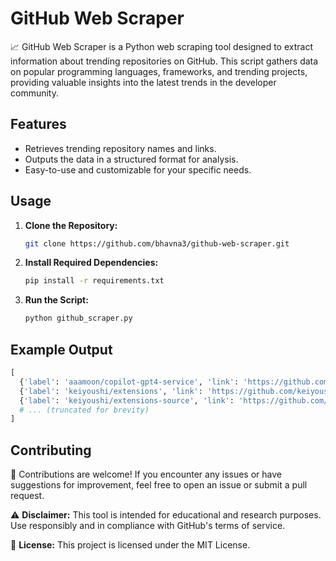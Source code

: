 # GitHub Web Scraper

📈 GitHub Web Scraper is a Python web scraping tool designed to extract information about trending repositories on GitHub. This script gathers data on popular programming languages, frameworks, and trending projects, providing valuable insights into the latest trends in the developer community.

## Features

- Retrieves trending repository names and links.
- Outputs the data in a structured format for analysis.
- Easy-to-use and customizable for your specific needs.

## Usage

1. **Clone the Repository:**
   ```bash
   git clone https://github.com/bhavna3/github-web-scraper.git
   ```

2. **Install Required Dependencies:**
   ```bash
   pip install -r requirements.txt
   ```

3. **Run the Script:**
   ```bash
   python github_scraper.py
   ```

## Example Output

```python
[
  {'label': 'aaamoon/copilot-gpt4-service', 'link': 'https://github.com/aaamoon/copilot-gpt4-service'},
  {'label': 'keiyoushi/extensions', 'link': 'https://github.com/keiyoushi/extensions'},
  {'label': 'keiyoushi/extensions-source', 'link': 'https://github.com/keiyoushi/extensions-source'},
  # ... (truncated for brevity)
]
```

## Contributing

🤝 Contributions are welcome! If you encounter any issues or have suggestions for improvement, feel free to open an issue or submit a pull request.

⚠️ **Disclaimer:** This tool is intended for educational and research purposes. Use responsibly and in compliance with GitHub's terms of service.

📄 **License:** This project is licensed under the MIT License.

